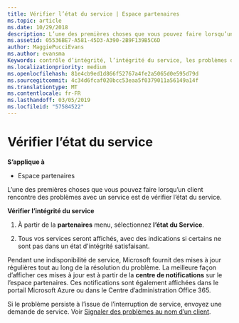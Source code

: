 ```yaml
---
title: Vérifier l’état du service | Espace partenaires
ms.topic: article
ms.date: 10/29/2018
description: L’une des premières choses que vous pouvez faire lorsqu’un client rencontre des problèmes avec un service est de vérifier l’état du service.
ms.assetid: 05536BE7-A581-45D3-A390-2B9F139B5C6D
author: MaggiePucciEvans
ms.author: evansma
Keywords: contrôle d’intégrité, l’intégrité du service, les problèmes de service
ms.localizationpriority: medium
ms.openlocfilehash: 81e4cb9ed1d866f52767a4fe2a5065d0e595d79d
ms.sourcegitcommit: 4c34d6fcaf020bcc53eaa5f0379011a56149a14f
ms.translationtype: MT
ms.contentlocale: fr-FR
ms.lasthandoff: 03/05/2019
ms.locfileid: "57584522"
---
```

# <a name="check-service-health"></a>Vérifier l’état du service

**S’applique à**

-  Espace partenaires

L’une des premières choses que vous pouvez faire lorsqu’un client rencontre des problèmes avec un service est de vérifier l’état du service.

**Vérifier l’intégrité du service**

1.  À partir de la **partenaires** menu, sélectionnez **l’état du Service**. 

2.  Tous vos services seront affichés, avec des indications si certains ne sont pas dans un état d'intégrité satisfaisant. 

Pendant une indisponibilité de service, Microsoft fournit des mises à jour régulières tout au long de la résolution du problème. La meilleure façon d’afficher ces mises à jour est à partir de la **centre de notifications** sur le l’espace partenaires. Ces notifications sont également affichées dans le portail Microsoft&nbsp;Azure ou dans le Centre d’administration Office&nbsp;365.

Si le problème persiste à l’issue de l’interruption de service, envoyez une demande de service. Voir [Signaler des problèmes au nom d’un client](report-problems-on-behalf-of-a-customer.md).

 

 



